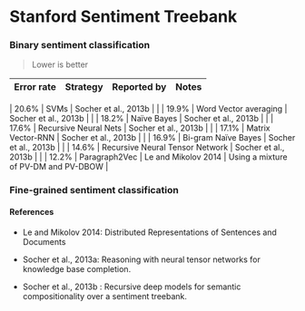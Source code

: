Stanford Sentiment Treebank
==========================


### Binary sentiment classification

> Lower is better

| Error rate |  Strategy | Reported by | Notes |
|------------|-----------|-------------|-------|

| 20.6%      | SVMs | Socher et al., 2013b | |
| 19.9%      | Word Vector averaging | Socher et al., 2013b | |
| 18.2%      | Naïve Bayes | Socher et al., 2013b | |
| 17.6%      | Recursive Neural Nets | Socher et al., 2013b | |
| 17.1%      | Matrix Vector-RNN | Socher et al., 2013b | |
| 16.9%      | Bi-gram Naïve Bayes | Socher et al., 2013b | |
| 14.6%      | Recursive Neural Tensor Network | Socher et al., 2013b | |
| 12.2%      | Paragraph2Vec | Le and Mikolov 2014 | Using a mixture of PV-DM and PV-DBOW |

### Fine-grained sentiment classification


#### References

- Le and Mikolov 2014: Distributed Representations of Sentences and Documents

- Socher et al., 2013a: Reasoning with neural tensor networks for knowledge base completion.

- Socher et al., 2013b : Recursive deep models for semantic compositionality over a sentiment treebank.